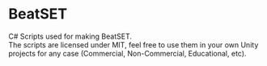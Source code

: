 # BeatSET
C# Scripts used for making BeatSET.  
The scripts are licensed under MIT, feel free to use them in your own Unity projects for any case (Commercial, Non-Commercial, Educational, etc).
